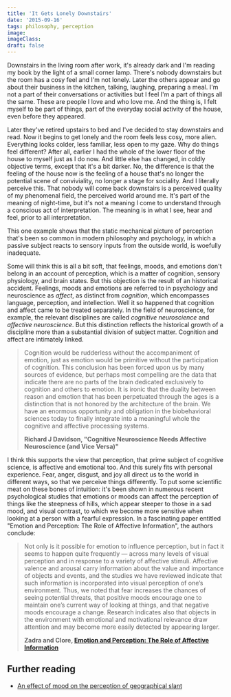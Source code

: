 ```yaml
---
title: 'It Gets Lonely Downstairs'
date: '2015-09-16'
tags: philosophy, perception
image: 
imageClass: 
draft: false
---
```

Downstairs in the living room after work, it's already dark and I'm reading my book by the light of a small corner lamp. There's nobody downstairs but the room has a cosy feel and I'm not lonely. Later the others appear and go about their business in the kitchen, talking, laughing, preparing a meal. I'm not a part of their conversations or activities but I feel I'm a part of things all the same. These are people I love and who love me. And the thing is, I felt myself to be part of things, part of the everyday social activity of the house, even before they appeared.

Later they've retired upstairs to bed and I've decided to stay downstairs and read. Now it begins to get lonely and the room feels less cosy, more alien. Everything looks colder, less familiar, less open to my gaze. Why do things feel different? After all, earlier I had the whole of the lower floor of the house to myself just as I do now. And little else has changed, in coldly objective terms, except that it's a bit darker. No, the difference is that the feeling of the house now is the feeling of a house that's no longer the potential scene of conviviality, no longer a stage for sociality. And I literally perceive this. That nobody will come back downstairs is a perceived quality of my phenomenal field, the perceived world around me. It's part of the meaning of night-time, but it's not a meaning I come to understand through a conscious act of interpretation. The meaning is in what I see, hear and feel, prior to all interpretation.

This one example shows that the static mechanical picture of perception that's been so common in modern philosophy and psychology, in which a passive subject reacts to sensory inputs from the outside world, is woefully inadequate.

Some will think this is all a bit soft, that feelings, moods, and emotions don't belong in an account of perception, which is a matter of cognition, sensory physiology, and brain states. But this objection is the result of an historical accident. Feelings, moods and emotions are referred to in psychology and neuroscience as _affect_, as distinct from _cognition_, which encompasses language, perception, and intellection. Well it so happened that cognition and affect came to be treated separately. In the field of neuroscience, for example, the relevant disciplines are called _cognitive neuroscience_ and _affective neuroscience_. But this distinction reflects the historical growth of a discipline more than a substantial division of subject matter. Cognition and affect are intimately linked.

> Cognition would be rudderless without the accompaniment of emotion, just as emotion would be primitive without the participation of cognition. This conclusion has been forced upon us by many sources of evidence, but perhaps most compelling are the data that indicate there are no parts of the brain dedicated exclusively to cognition and others to emotion. It is ironic that the duality between reason and emotion that has been perpetuated through the ages is a distinction that is not honored by the architecture of the brain. We have an enormous opportunity and obligation in the biobehavioral sciences today to finally integrate into a meaningful whole the cognitive and affective processing systems.
>
> **Richard J Davidson, "Cognitive Neuroscience Needs Affective Neuroscience (and Vice Versa)"**

I think this supports the view that perception, that prime subject of cognitive science, is affective and emotional too. And this surely fits with personal experience. Fear, anger, disgust, and joy all direct us to the world in different ways, so that we perceive things differently. To put some scientific meat on these bones of intuition: it's been shown in numerous recent psychological studies that emotions or moods can affect the perception of things like the steepness of hills, which appear steeper to those in a sad mood, and visual contrast, to which we become more sensitive when looking at a person with a fearful expression. In a fascinating paper entitled "Emotion and Perception: The Role of Affective Information", the authors conclude:

> Not only is it possible for emotion to influence perception, but in fact it seems to happen quite frequently — across many levels of visual perception and in response to a variety of affective stimuli. Affective valence and arousal carry information about the value and importance of objects and events, and the studies we have reviewed indicate that such information is incorporated into visual perception of one’s environment. Thus, we noted that fear increases the chances of seeing potential threats, that positive moods encourage one to maintain one’s current way of looking at things, and that negative moods encourage a change. Research indicates also that objects in the environment with emotional and motivational relevance draw attention and may become more easily detected by appearing larger.
>
> **Zadra and Clore, [Emotion and Perception: The Role of Affective Information](https://www.ncbi.nlm.nih.gov/pmc/articles/PMC3203022/)**

## Further reading

* [An effect of mood on the perception of geographical slant](https://www.ncbi.nlm.nih.gov/pmc/articles/PMC3298357/)